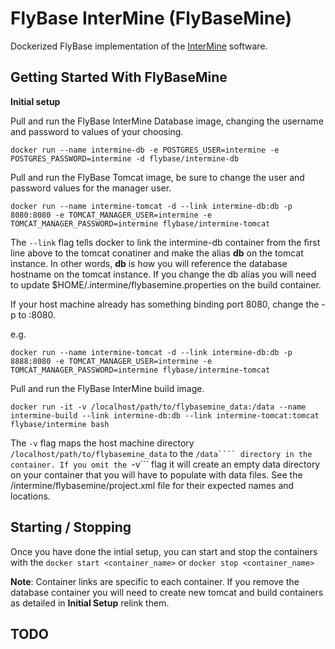 FlyBase InterMine (FlyBaseMine)
===================================

Dockerized FlyBase implementation of the [InterMine](http://intermine.org) software.

Getting Started With FlyBaseMine
-------------------------------

**Initial setup**

Pull and run the FlyBase InterMine Database image, changing the username and password
to values of your choosing.

```
docker run --name intermine-db -e POSTGRES_USER=intermine -e POSTGRES_PASSWORD=intermine -d flybase/intermine-db
```

Pull and run the FlyBase Tomcat image, be sure to change the user and password values for the manager user.

```
docker run --name intermine-tomcat -d --link intermine-db:db -p 8080:8080 -e TOMCAT_MANAGER_USER=intermine -e TOMCAT_MANAGER_PASSWORD=intermine flybase/intermine-tomcat
```

The ```--link``` flag tells docker to link the intermine-db container from the first line above to the tomcat conatiner and 
make the alias **db** on the tomcat instance.  In other words, **db** is how you will reference the database hostname
on the tomcat instance.  If you change the db alias you will need to update $HOME/.intermine/flybasemine.properties
on the build container.

If your host machine already has something binding port 8080, change the -p to <newport>:8080.

e.g.
```
docker run --name intermine-tomcat -d --link intermine-db:db -p 8888:8080 -e TOMCAT_MANAGER_USER=intermine -e TOMCAT_MANAGER_PASSWORD=intermine flybase/intermine-tomcat
```

Pull and run the FlyBase InterMine build image.

```
docker run -it -v /localhost/path/to/flybasemine_data:/data --name intermine-build --link intermine-db:db --link intermine-tomcat:tomcat flybase/intermine bash
```

The ```-v``` flag maps the host machine directory ```/localhost/path/to/flybasemine_data``` to the ```/data```` directory in the container.
If you omit the ```-v``` flag it will create an empty data directory on your container that you will have to populate with data files.  See
the /intermine/flybasemine/project.xml file for their expected names and locations.

Starting / Stopping
------------------------

Once you have done the intial setup, you can start and stop the containers with the 
```docker start <container_name>```
or
```docker stop <container_name>```

**Note**: Container links are specific to each container.  If you remove the database container you will need to create new tomcat and build containers as detailed in **Initial Setup** relink them.

TODO
-------------
